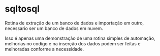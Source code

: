 # sqltosql
Rotina de extração de um banco de dados e importação em outro, necessario ser um banco de dados em nuvem.

Isso é apenas uma demonstração de uma rotina simples de automação, melhorias no codigo e na inserção dos dados podem ser feitas e melhoradas conforme a necessidade.
